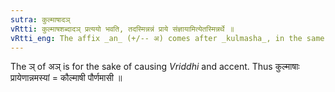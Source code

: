 ```yaml
---
sutra: कुल्माषादञ्
vRtti: कुल्माषशब्दादञ् प्रत्ययो भवति, तदस्मिन्नन्नं प्राये संज्ञायामित्येतस्मिन्नर्थे ॥
vRtti_eng: The affix _an_ (+/-- अ) comes after _kulmasha_, in the same sense \"this is the principal food on this particular occasion\" -- and the whole word is a Name.
---
```

The ञ् of अञ् is for the sake of causing _Vriddhi_ and accent. Thus कुल्माषाः प्रायेणान्नमस्यां = कौल्माषी पौर्णमासी ॥
